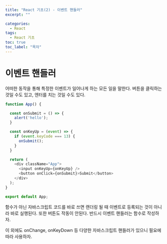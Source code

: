 ```yaml
---
title: "React 기초(2) - 이벤트 핸들러"
excerpt: ""

categories:
  - React
tags:
  - React 기초
toc: true
toc_label: "목차"
---
```


# 이벤트 핸들러

어떠한 동작을 통해 특정한 이벤트가 일어나게 하는 모든 일을 말한다. 버튼을 클릭하는 것일 수도 있고, 엔터를 치는 것일 수도 있다.

```javascript
function App() {

  const onSubmit = () => {
    alert('hello');
  }

  const onKeyUp = (event) => {
    if (event.keyCode === 13) {
      onSubmit();
    }
  }

  return (
    <div className="App">
      <input onKeyUp={onKeyUp} />
      <button onClick={onSubmit}>Submit</button>
    </div>
  );
}

export default App;
```

함수가 아닌 자바스크립트 코드를 바로 쓰면 랜더링 될 때 이벤트로 등록되는 것이 아니라 바로 실행된다. 또한 버튼도 작동이 안된다. 반드시 이벤트 핸들러는 함수로 작성하자.

이 외에도 onChange, onKeyDown 등 다양한 자바스크립트 핸들러가 있으니 필요에 따라 사용하자.